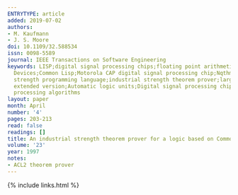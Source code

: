 ```yaml
---
ENTRYTYPE: article
added: 2019-07-02
authors:
- M. Kaufmann
- J. S. Moore
doi: 10.1109/32.588534
issn: 0098-5589
journal: IEEE Transactions on Software Engineering
keywords: LISP;digital signal processing chips;floating point arithmetic;program verification;theorem proving;ACL2;AMD5K86 microprocessor;Advanced Micro
  Devices;Common Lisp;Motorola CAP digital signal processing chip;Nqthm;Pc-Nqthm;floating point division algorithm;formal logic;formal models;industrial
  strength programming language;industrial strength theorem prover;large applicative subset;large scale verification projects;proof of correctness;reimplemented
  extended version;Automatic logic units;Digital signal processing chips;Functional programming;Kernel;Large-scale systems;Logic devices;Logic programming;Mathematics;Microprocessors;Signal
  processing algorithms
layout: paper
month: April
number: '4'
pages: 203-213
read: false
readings: []
title: An industrial strength theorem prover for a logic based on Common Lisp
volume: '23'
year: 1997
notes:
- ACL2 theorem prover
---
```

{% include links.html %}
